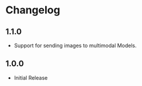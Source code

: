 # Changelog

## 1.1.0

* Support for sending images to multimodal Models.

## 1.0.0

* Initial Release